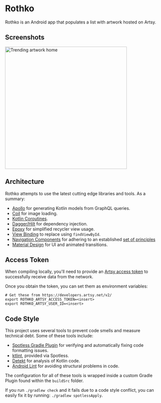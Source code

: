 # Rothko
Rothko is an Android app that populates a list with artwork hosted on Artsy.

## Screenshots
<img src="art/trending_art.gif" height="400" alt="Trending artwork home"/>

## Architecture
Rothko attempts to use the latest cutting edge libraries and tools. As a summary:
- [Apollo](https://github.com/apollographql/apollo-android) for generating Kotlin models from GraphQL queries.
- [Coil](https://github.com/coil-kt/coil) for image loading.
- [Kotlin Coroutines](https://kotlinlang.org/docs/reference/coroutines/coroutines-guide.html).
- [Dagger/Hilt](https://dagger.dev/hilt/) for dependency injection.
- [Epoxy](https://github.com/airbnb/epoxy) for simplified recycler view usage.
- [View Binding](https://developer.android.com/topic/libraries/view-binding) to replace using `findViewById`.
- [Navigation Components](https://developer.android.com/guide/navigation/navigation-getting-started) for adhering to an established [set of principles](https://developer.android.com/guide/navigation/navigation-principles)
- [Material Design](https://material.io/develop/android) for UI and animated transitions.

## Access Token
When compiling locally, you'll need to provide an [Artsy access token](https://developers.artsy.net/v2/) to successfully receive data from the network.

Once you obtain the token, you can set them as environment variables:
```
# Get these from https://developers.artsy.net/v2/
export ROTHKO_ARTSY_ACCESS_TOKEN=<insert>
export ROTHKO_ARTSY_USER_ID=<insert>
```

## Code Style
This project uses several tools to prevent code smells and measure technical debt. Some of these tools include:
- [Spotless Gradle Plugin](https://github.com/diffplug/spotless/tree/main/plugin-gradle) for verifying and automatically fixing code formatting issues.
- [ktlint](https://github.com/pinterest/ktlint), provided via Spotless.
- [Detekt](https://detekt.github.io/detekt/) for analysis of Kotlin code.
- [Android Lint](https://developer.android.com/studio/write/lint) for avoiding structural problems in code.

The configuration for all of these tools is wrapped inside a custom Gradle Plugin found within the `buildSrc` folder.

If you run `./gradlew check` and it fails due to a code style conflict, you can easily fix it by running: `./gradlew spotlessApply`.
